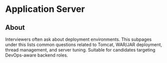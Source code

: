 # Application Server

## About

Interviewers often ask about deployment environments. This subpages under this lists common questions related to Tomcat, WAR/JAR deployment, thread management, and server tuning. Suitable for candidates targeting DevOps-aware backend roles.

